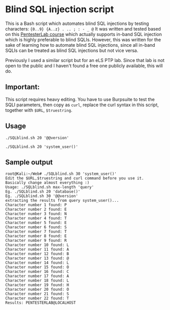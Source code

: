 # Blind SQL injection script
This is a Bash script which automates blind SQL injections by testing characters: `{0..9} {A..z} . .. ; : - _ @`
It was written and tested based on this [PentesterLab course](https://pentesterlab.com/exercises/from_sqli_to_shell/course) which actually supports in-band SQL injection which is highly preferable to blind SQLIs. However, this was written for the sake of learning how to automate blind SQL injections, since all in-band SQLIs can be treated as blind SQL injections but not vice versa.

Previously I used a similar script but for an eLS PTP lab. Since that lab is not open to the public and I haven't found a free one publicly available, this will do.

## Important:
This script requires heavy editing. You have to use Burpsuite to test the SQLI parameters, then copy as `curl`, replace the curl syntax in this script, together with `$URL`, `$truestring`.

## Usage
`./SQLblind.sh 20 '@@version'`

`./SQLblind.sh 20 'system_user()'`

## Sample output
```
root@Kali:~/Web# ./SQLblind.sh 30 'system_user()'
Edit the $URL,$truestring and curl command before you use it. Basically change almost everything :) 
Usage: ./SQLblind.sh max-length 'query'
Eg. ./SQLblind.sh 20 'database()' 
Eg. ./SQLblind.sh 30 '@@version'
extracting the results from query system_user()...
Character number 1 found: P
Character number 2 found: E
Character number 3 found: N
Character number 4 found: T
Character number 5 found: E
Character number 6 found: S
Character number 7 found: T
Character number 8 found: E
Character number 9 found: R
Character number 10 found: L
Character number 11 found: A
Character number 12 found: B
Character number 13 found: @
Character number 14 found: L
Character number 15 found: O
Character number 16 found: C
Character number 17 found: A
Character number 18 found: L
Character number 19 found: H
Character number 20 found: O
Character number 21 found: S
Character number 22 found: T
Results: PENTESTERLAB@LOCALHOST

```
